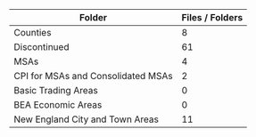 | Folder                             |   Files / Folders |
|------------------------------------|-------------------|
| Counties                           |                 8 |
| Discontinued                       |                61 |
| MSAs                               |                 4 |
| CPI for MSAs and Consolidated MSAs |                 2 |
| Basic Trading Areas                |                 0 |
| BEA Economic Areas                 |                 0 |
| New England City and Town Areas    |                11 |